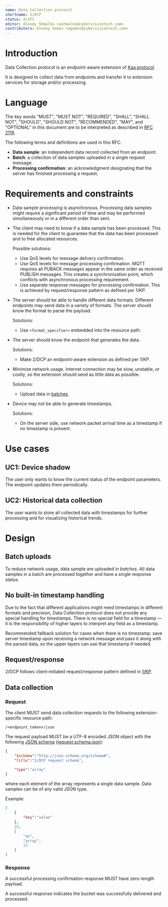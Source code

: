 ```yaml
---
name: Data Collection protocol
shortname: 2/DCP
status: draft
editor: Alexey Shmalko <ashmalko@cybervisiontech.com>
contributors: Alexey Gamov <agamov@cybervisiontech.com>
---
```


<!-- toc -->


# Introduction

Data Collection protocol is an endpoint-aware extension of [Kaa protocol](/0001-kaa-protocol/README.md).

It is designed to collect data from endpoints and transfer it to extension services for storage and/or processing.


# Language

The key words "MUST", "MUST NOT", "REQUIRED", "SHALL", "SHALL NOT", "SHOULD", "SHOULD NOT", "RECOMMENDED", "MAY", and "OPTIONAL" in this document are to be interpreted as described in [RFC 2119](https://tools.ietf.org/html/rfc2119).

The following terms and definitions are used in this RFC.

- **Data sample**: an independent data record collected from an endpoint.
- **Batch**: a collection of data samples uploaded in a single request message.
- **Processing confirmation**: an acknowledgment designating that the server has finished processing a request.


# Requirements and constraints

- Data sample processing is asynchronous.
Processing data samples might require a significant period of time and may be performed simultaneously or in a different order than sent.

- The client may need to know if a data sample has been processed.
This is needed for the client to guarantee that the data has been processed and to free allocated resources.

  Possible solutions:
  - Use QoS levels for message delivery confirmation.
  - Use QoS levels for message processing confirmation.
    MQTT requires all PUBACK messages appear in the same order as received PUBLISH messages.
    This creates a synchronization point, which conflicts with asynchronous processing requirement.
  - Use separate response messages for processing confirmation.
    This is achieved by request/response pattern as defined per 1/KP.

- The server should be able to handle different data formats.
  Different endpoints may send data in a variety of formats. The server should know the format to parse the payload.

  Solutions:
  - Use `<format_specifier>` embedded into the resource path.

- The server should know the endpoint that generates the data.

  Solutions:
  - Make 2/DCP an endpoint-aware extension as defined per 1/KP.

- Minimize network usage.
  Internet connection may be slow, unstable, or costly, so the extension should send as little data as possible.

  Solutions:
  - Upload data in [batches](#Language).

- Device may not be able to generate timestamps.

  Solutions:
  - On the server side, use network packet arrival time as a timestamp if no timestamp is present.


# Use cases


## UC1: Device shadow

The user only wants to know the current status of the endpoint parameters.
The endpoint updates them periodically.


## UC2: Historical data collection

The user wants to store all collected data with timestamps for further processing and for visualizing historical trends.


# Design


## Batch uploads

To reduce network usage, data sample are uploaded in *batches*.
All data samples in a batch are processed together and have a single response status.


## No built-in timestamp handling

Due to the fact that different applications might need timestamps in different formats and precision, Data Collection protocol does not provide any special handling for timestamps.
There is no special field for a timestamp — it is the responsibility of higher layers to interpret any field as a timestamp.

Recommended fallback solution for cases when there is no timestamp: save server timestamp upon receiving a network message and pass it along with the parsed data, so the upper layers can use that timestamp if needed.


## Request/response

2/DCP follows client-initiated request/response pattern defined in [1/KP](/0001-kaa-protocol/#requestresponse-pattern).


## Data collection

### Request

The client MUST send data collection requests to the following extension-specific resource path:
```
/<endpoint_token>/json
```

The request payload MUST be a UTF-8 encoded JSON object with the following [JSON schema](http://json-schema.org/) ([request.schema.json](./request.schema.json)):
```json
{
    "$schema":"http://json-schema.org/schema#",
    "title":"2/DCP request schema",

    "type":"array"
}
```
where each element of the array represents a single data sample.
Data samples can be of any valid JSON type.

Example:
```json
[
    {
        "key":"value"
    },
    15,
    [
        "an",
        "array",
        13
    ]
]
```


### Response

A successful processing confirmation response MUST have zero-length payload.

A successful response indicates the bucket was successfully delivered and processed.
